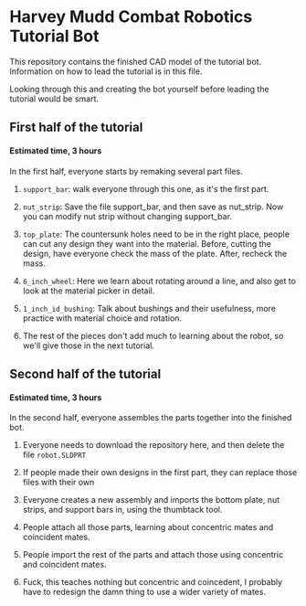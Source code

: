 # Harvey Mudd Combat Robotics Tutorial Bot

This repository contains the finished CAD model of the tutorial bot. Information on how to lead the tutorial is in this file.

Looking through this and creating the bot yourself before leading the tutorial would be smart.

## First half of the tutorial

#### Estimated time, 3 hours

In the first half, everyone starts by remaking several part files.

1. `support_bar`: walk everyone through this one, as it's the first part.

2. `nut_strip`: Save the file support_bar, and then save as nut_strip. Now you can modify nut strip without changing support_bar.

3. `top_plate`: The countersunk holes need to be in the right place, people can cut any design they want into the material. Before, cutting the design, have everyone check the mass of the plate. After, recheck the mass.

4. `6_inch_wheel`: Here we learn about rotating around a line, and also get to look at the material picker in detail.

5. `1_inch_id_bushing`: Talk about bushings and their usefulness, more practice with material choice and rotation.

6. The rest of the pieces don't add much to learning about the robot, so we'll give those in the next tutorial.


## Second half of the tutorial

#### Estimated time, 3 hours

In the second half, everyone assembles the parts together into the finished bot.

1. Everyone needs to download the repository here, and then delete the file `robot.SLDPRT`

2. If people made their own designs in the first part, they can replace those files with their own

3. Everyone creates a new assembly and imports the bottom plate, nut strips, and support bars in, using the thumbtack tool.

4. People attach all those parts, learning about concentric mates and coincident mates.

5. People import the rest of the parts and attach those using concentric and coincident mates.

6. Fuck, this teaches nothing but concentric and coincedent, I probably have to redesign the damn thing to use a wider variety of mates.